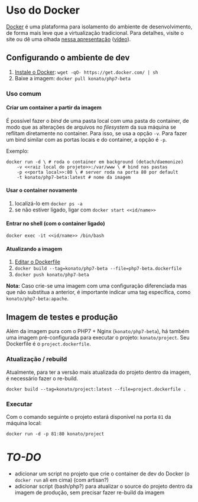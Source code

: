 Uso do Docker
=============

[Docker] é uma plataforma para isolamento do ambiente de desenvolvimento, de forma mais leve que a virtualização tradicional. Para detalhes, visite o site ou dê uma olhada [nessa apresentação][slides] ([vídeo][europython]).

Configurando o ambiente de dev
------------------------------

1. [Instale o Docker][install]: `wget -qO- https://get.docker.com/ | sh`
2. Baixe a imagem: `docker pull konato/php7-beta`

### Uso comum

#### Criar um container a partir da imagem
É possível fazer o *bind* de uma pasta local com uma pasta do container, de modo que as alterações de arquivos no *filesystem* da sua máquina se reflitam diretamente no container. Para isso, se usa a opção `-v`. Para fazer um bind similar com as portas locais e do container, a opção é `-p`.

Exemplo:

    docker run -d \ # roda o container em background (detach/daemonize)
        -v <<raiz local do projeto>>:/var/www \ # bind nas pastas
        -p <<porta local>>:80 \ # server roda na porta 80 por default
        -t konato/php7-beta:latest # nome da imagem

#### Usar o container novamente
1. localizá-lo em `docker ps -a`
2. se não estiver ligado, ligar com `docker start <<id/name>>`

#### Entrar no shell (com o container ligado)
`docker exec -it <<id/name>> /bin/bash`

#### Atualizando a imagem
1. [Editar o Dockerfile][dockerfile]
2. `docker build --tag=konato/php7-beta --file=php7-beta.dockerfile`
3. `docker push konato/php7-beta`

**Nota:** Caso crie-se uma imagem com uma configuração diferenciada mas que não substitua a anterior, é importante indicar uma tag específica, como `konato/php7-beta:apache`.


Imagem de testes e produção
---------------------------

Além da imagem pura com o PHP7 + Nginx (`konato/php7-beta`), há também uma imagem pré-configurada para executar o projeto: `konato/project`. Seu Dockerfile é o `project.dockerfile`.

### Atualização / rebuild
Atualmente, para ter a versão mais atualizada do projeto dentro da imagem, é necessário fazer o re-build.

    docker build --tag=konato/project:latest --file=project.dockerfile .
    
### Executar
Com o comando seguinte o projeto estará disponível na porta `81` da máquina local:

    docker run -d -p 81:80 konato/project



*TO-DO*
=======
- adicionar um script no projeto que crie o container de dev do Docker (o `docker run` ali em cima) (com artisan?)
- adicionar script (bash/php?) para atualizar o source do projeto dentro da imagem de produção, sem precisar fazer re-build da imagem


[docker]: http://www.docker.com
[slides]: https://denibertovic.com/talks/supercharge-development-env-using-docker
[europython]: https://youtu.be/-l9xH1X_rvg
[install]: http://docs.docker.com/linux/step_one/
[dockerfile]: https://docs.docker.com/reference/builder/
